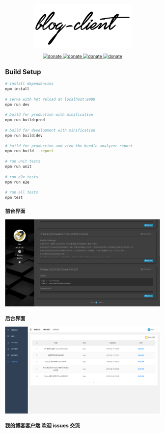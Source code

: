<p align="center">
  <a href="http://blog.luyu.fun">
    <img width="320" src="https://raw.githubusercontent.com/panyu97py/github-static/master/img/blog-client.png">
  </a>
</p>
<p align="center">
  <a href="https://github.com/vuejs/vue">
    <img src="https://img.shields.io/badge/vue-2.9.6-brightgreen.svg" alt="donate">
  </a>
  <a href="https://github.com/ElemeFE/element">
    <img src="https://img.shields.io/badge/element--ui-2.4.11-brightgreen.svg" alt="donate">
  </a>
  <a href="https://prismjs.com">
    <img src="https://img.shields.io/badge/prismjs-1.15.0-brightgreen.svg" alt="donate">
  </a>
  <a href="https://www.travis-ci.org/panyu97py/blog-client">
    <img src="https://www.travis-ci.org/panyu97py/blog-client.svg?branch=master" alt="donate">
  </a>
</p>

## Build Setup

```bash
# install dependencies
npm install

# serve with hot reload at localhost:8080
npm run dev

# build for production with minification
npm run build:prod

# build for development with minification
npm run build:dev

# build for production and view the bundle analyzer report
npm run build --report

# run unit tests
npm run unit

# run e2e tests
npm run e2e

# run all tests
npm test
```

### 前台界面

![image](https://raw.githubusercontent.com/panyu97py/github-static/master/img/%E6%88%91%E7%9A%84%E5%8D%9A%E5%AE%A2%E5%89%8D%E5%8F%B0%E7%95%8C%E9%9D%A2.png)

### 后台界面

![image](https://raw.githubusercontent.com/panyu97py/github-static/master/img/%E5%90%8E%E5%8F%B0%E7%AE%A1%E7%90%86%E7%95%8C%E9%9D%A2.png)

### [我的博客客户端](http://blog.luyu.fun) 欢迎 issues 交流
